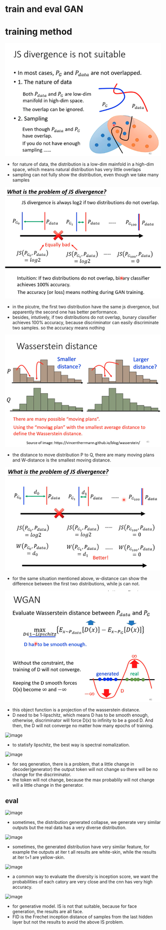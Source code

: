# train and eval GAN

# training method

![image](https://github.com/KobryLee/ML-2021Spring-NTU-hws/blob/main/notes/statics/lecture6/12-dis-problem.png)

* for nature of data, the distribution is a low-dim mainfold in a high-dim space, which means natural distribution has very little overlaps
* sampling can not fully show the distribution, even though we take many samples

![image](https://github.com/KobryLee/ML-2021Spring-NTU-hws/blob/main/notes/statics/lecture6/13-js-not-suit.png)

* in the picutre, the first two distribution have the same js divergence, but apparently the second one has better performance.
* besides, intutively, if two distributions do not overlap, bunary classifier achieves 100% accuracy, because discriminator can easily discriminate two samples. so the accuracy means nothing

![image](https://github.com/KobryLee/ML-2021Spring-NTU-hws/blob/main/notes/statics/lecture6/14-wasserstein-distance.png)

* the distance to move distribution P to Q, there are many moving plans and W-distance is the smallest moving distance.

![image](https://github.com/KobryLee/ML-2021Spring-NTU-hws/blob/main/notes/statics/lecture6/15-wd-vs-js.png)

* for the same situation mentioned above, w-distance can show the difference between the first two distributions, while js can not.

![image](https://github.com/KobryLee/ML-2021Spring-NTU-hws/blob/main/notes/statics/lecture6/16-wgan.png)

* this object function is a projection of the wasserstein distance.
* D need to be 1-lipschitz, which means D has to be smooth enough, otherwise, discriminator will force D(x) to infinity to be a good D. And then, the D will not converge no matter how many epochs of training.

![image](https://github.com/KobryLee/ML-2021Spring-NTU-hws/tree/main/notes/statics/lecture6/17-keep-lipschitz.png)

* to statisfy lipschitz, the best way is spectral nomalization.

![image](https://github.com/KobryLee/ML-2021Spring-NTU-hws/tree/main/notes/statics/lecture6/18-gan-seq.png)

* for seq generation, there is a problem, that a little change in decoder(generator) the output token will not change so there will be no change for the discriminator.
* the token will not change, because the max probablily will not change will a little change in the generator.

## eval

![image](https://github.com/KobryLee/ML-2021Spring-NTU-hws/tree/main/notes/statics/lecture6/20-diversity-mode-collapse.png)

* sometimes, the distribution generated collapse, we generate very similar outputs but the real data has a very diverse distribution.

![image](https://github.com/KobryLee/ML-2021Spring-NTU-hws/tree/main/notes/statics/lecture6/21-diversity-mode-dropping.png)

* sometimes, the generated distribution have very similar feature, for example the outputs at iter t all results are white-skin, while the results at iter t+1 are yellow-skin.

![image](https://github.com/KobryLee/ML-2021Spring-NTU-hws/tree/main/notes/statics/lecture6/22-inception-score.png)

* a common way to evaluate the diversity is inception score, we want the probabilities of each catory are very close and the cnn has very high accuracy.

![image](https://github.com/KobryLee/ML-2021Spring-NTU-hws/tree/main/notes/statics/lecture6/23-eval-FID.png)

* for generative model. IS is not that suitable, because for face generation, the results are all face.
* FID is the Frechet inception distance of samples from the last hidden layer but not the results to avoid the above IS problem.










